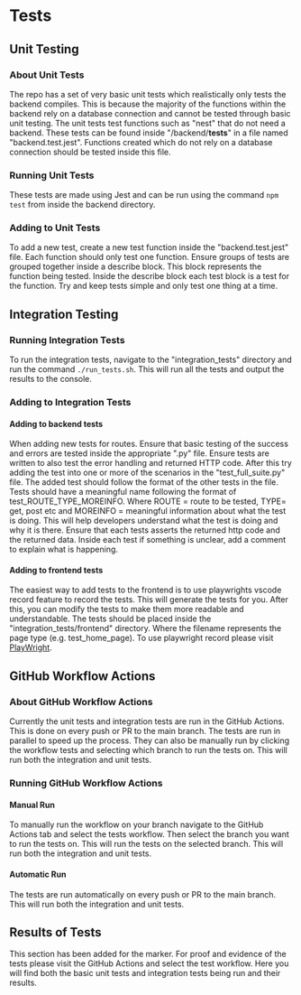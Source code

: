 # Tests

## Unit Testing

### About Unit Tests

The repo has a set of very basic unit tests which realistically only tests the backend compiles. This is because the majority of the functions within the backend rely on a database connection and cannot be tested through basic unit testing. The unit tests test functions such as "nest" that do not need a backend. These tests can be found inside "/backend/__tests__" in a file named "backend.test.jest". Functions created which do not rely on a database connection should be tested inside this file.

### Running Unit Tests

These tests are made using Jest and can be run using the command `npm test` from inside the backend directory.

### Adding to Unit Tests

To add a new test, create a new test function inside the "backend.test.jest" file. Each function should only test one function. Ensure groups of tests are grouped together inside a describe block. This block represents the function being tested. Inside the describe block each test block is a test for the function. Try and keep tests simple and only test one thing at a time.

## Integration Testing

### Running Integration Tests

To run the integration tests, navigate to the "integration_tests" directory and run the command `./run_tests.sh`. This will run all the tests and output the results to the console.

### Adding to Integration Tests

#### Adding to backend tests

When adding new tests for routes. Ensure that basic testing of the success and errors are tested inside the appropriate ".py" file. Ensure tests are written to also test the error handling and returned HTTP code. After this try adding the test into one or more of the scenarios in the "test_full_suite.py" file. The added test should follow the format of the other tests in the file. Tests should have a meaningful name following the format of test_ROUTE_TYPE_MOREINFO. Where ROUTE = route to be tested, TYPE= get, post  etc and MOREINFO = meaningful information about what the test is doing. This will help developers understand what the test is doing and why it is there. Ensure that each tests asserts the returned http code and the returned data. Inside each test if something is unclear, add a comment to explain what is happening.

#### Adding to frontend tests

The easiest way to add tests to the frontend is to use playwrights vscode record feature to record the tests. This will generate the tests for you. After this, you can modify the tests to make them more readable and understandable. The tests should be placed inside the "integration_tests/frontend" directory. Where the filename represents the page type (e.g. test_home_page). To use playwright record please visit [PlayWright](https://playwright.dev/docs/getting-started-vscode).

## GitHub Workflow Actions

### About GitHub Workflow Actions

Currently the unit tests and integration tests are run in the GitHub Actions. This is done on every push or PR to the main branch. The tests are run in parallel to speed up the process. They can also be manually run by clicking the workflow tests and selecting which branch to run the tests on. This will run both the integration and unit tests.

### Running GitHub Workflow Actions

#### Manual Run

To manually run the workflow on your branch navigate to the GitHub Actions tab and select the tests workflow. Then select the branch you want to run the tests on. This will run the tests on the selected branch. This will run both the integration and unit tests.

#### Automatic Run

The tests are run automatically on every push or PR to the main branch. This will run both the integration and unit tests.

## Results of Tests

This section has been added for the marker. For proof and evidence of the tests please visit the GitHub Actions and select the test workflow. Here you will find both the basic unit tests and integration tests being run and their results.